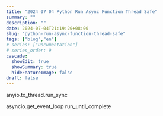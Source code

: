 ```yaml
---
title: "2024 07 04 Python Run Async Function Thread Safe"
summary: ""
description: ""
date: 2024-07-04T21:19:20+08:00
slug: "python-run-async-function-thread-safe"
tags: ["blog","en"]
# series: ["Documentation"]
# series_order: 9
cascade:
  showEdit: true
  showSummary: true
  hideFeatureImage: false
draft: false
---
```




anyio.to_thread.run_sync

asyncio.get_event_loop run_until_complete